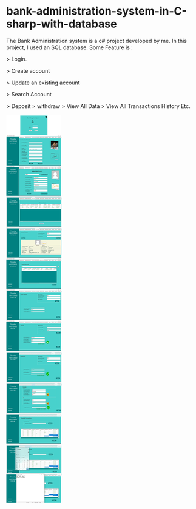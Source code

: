 # bank-administration-system-in-C-sharp-with-database
The Bank Administration system is a c# project developed by me. In this project, I used an SQL database. Some Feature is :         
<p>> Login.</p>
<p>> Create account</p>
<p>> Update an existing account</p>
<p>> Search Account</p>
<p>> Deposit > withdraw  > View All Data > View All Transactions History Etc.</p>
<img src="https://github.com/hamidpy/bank-administration-system-in-C-sharp-with-database/blob/master/bank-management-system-in-c-sharp.webp" />
